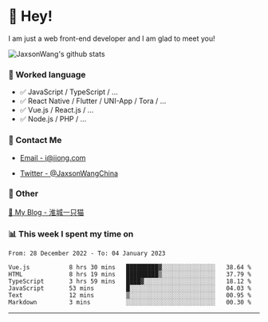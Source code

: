# 👋 Hey!

I am just a web front-end developer and I am glad to meet you!

![JaxsonWang's github stats](https://github-readme-stats.vercel.app/api?username=JaxsonWang&&show_icons=true&&title_color=1abc9c&&icon_color=1abc9c)


### 📝 Worked language

- ✅ JavaScript / TypeScript / ...
- ✅ React Native / Flutter / UNI-App / Tora / ...
- ✅ Vue.js / React.js / ...
- ✅ Node.js / PHP / ...

### 📮 Contact Me

- [Email - i@iiong.com](mailto:i@iiong.com)

- [Twitter - @JaxsonWangChina](https://twitter.com/JaxsonWangChina)

### 🤪 Other

[📌 My Blog - 淮城一只猫](https://iiong.com)

### 📊 This week I spent my time on

<!--START_SECTION:waka-->

```text
From: 28 December 2022 - To: 04 January 2023

Vue.js           8 hrs 30 mins   █████████▓░░░░░░░░░░░░░░░   38.64 %
HTML             8 hrs 19 mins   █████████▒░░░░░░░░░░░░░░░   37.79 %
TypeScript       3 hrs 59 mins   ████▓░░░░░░░░░░░░░░░░░░░░   18.12 %
JavaScript       53 mins         █░░░░░░░░░░░░░░░░░░░░░░░░   04.03 %
Text             12 mins         ▒░░░░░░░░░░░░░░░░░░░░░░░░   00.95 %
Markdown         3 mins          ░░░░░░░░░░░░░░░░░░░░░░░░░   00.30 %
```

<!--END_SECTION:waka-->

---
